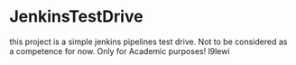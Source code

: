 # JenkinsTestDrive
this project is a simple jenkins pipelines test drive. Not to be considered as a competence for now.
Only for Academic purposes!
l9lewi
